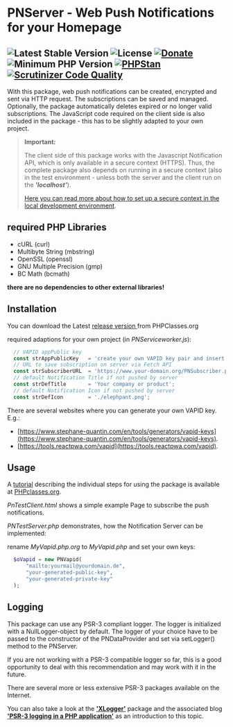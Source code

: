 # PNServer - Web Push Notifications for your Homepage

 ![Latest Stable Version](https://img.shields.io/badge/release-v1.1.0-brightgreen.svg)
 ![License](https://img.shields.io/packagist/l/gomoob/php-pushwoosh.svg)
 [![Donate](https://img.shields.io/static/v1?label=Donate&message=PayPal&color=orange)](https://www.paypal.me/SKientzler/5.00EUR)
 ![Minimum PHP Version](https://img.shields.io/badge/php-%3E%3D%207.4-8892BF.svg)
 [![PHPStan](https://img.shields.io/badge/PHPStan-enabled-brightgreen.svg?style=flat)](https://phpstan.org/)
 [![Scrutinizer Code Quality](https://scrutinizer-ci.com/g/Stefanius67/PNServer/badges/quality-score.png?b=master)](https://scrutinizer-ci.com/g/Stefanius67/PNServer/?branch=master)
----------
With this package, web push notifications can be created, encrypted and sent via HTTP request. The subscriptions can be saved and managed. Optionally, the package automatically deletes expired or no longer valid subscriptions.
The JavaScript code required on the client side is also included in the package - this has to be slightly adapted to your own project.

> **Important:**
>
> The client side of this package works with the Javascript Notification API, which is only available in a secure context (HTTPS). Thus, the complete package also depends on running in a secure context (also in the test environment - unless both the server and the client run on the ***'localhost'***).
>
> [Here you can read more about how to set up a secure context in the local development environment](https://github.com/Stefanius67/PNServer/wiki/Create-trusted-certificates-for-development-in-secure-context-on-a-local-network). 

## required PHP Libraries
- cURL (curl)
- Multibyte String (mbstring)
- OpenSSL (openssl)
- GNU Multiple Precision (gmp)
- BC Math (bcmath)

**there are no dependencies to other external libraries!**

## Installation   
You can download the  Latest [release version ](https://www.phpclasses.org/package/11632-PHP-Queue-and-push-notifications-to-Web-users.html) from PHPClasses.org

required adaptions for your own project (in *PNServiceworker.js*):
```javascript
  // VAPID appPublic key
  const strAppPublicKey   = 'create your own VAPID key pair and insert public key here';
  // URL to save subscription on server via Fetch API
  const strSubscriberURL  = 'https://www.your-domain.org/PNSubscriber.php';
  // default Notification Title if not pushed by server
  const strDefTitle       = 'Your company or product';
  // default Notification Icon if not pushed by server
  const strDefIcon        = './elephpant.png';
```

There are several websites where you can generate your own VAPID key. E.g.:

- [https://www.stephane-quantin.com/en/tools/generators/vapid-keys](https://www.stephane-quantin.com/en/tools/generators/vapid-keys).
- [https://tools.reactpwa.com/vapid](https://tools.reactpwa.com/vapid).


## Usage
A [tutorial](https://www.phpclasses.org/blog/package/11632/post/1-How-to-Use-PHP-to-Send-Web-Push-Notifications-for-Your-Web-Site-in-2020.html) describing the individual steps for using the package is available at [PHPclasses.org](https://www.phpclasses.org/blog/package/11632/post/1-How-to-Use-PHP-to-Send-Web-Push-Notifications-for-Your-Web-Site-in-2020.html). 

*PnTestClient.html* shows a simple example Page to subscribe the push notifications.

*PNTestServer.php* demonstrates, how the Notification Server can be implemented:

rename *MyVapid.php.org* to *MyVapid.php* and set your own keys:
```php
  $oVapid = new PNVapid(
      "mailto:yourmail@yourdomain.de",
      "your-generated-public-key",
      "your-generated-private-key"
  );
```

## Logging
This package can use any PSR-3 compliant logger. The logger is initialized with a NullLogger-object 
by default. The logger of your choice have to be passed to the constructor of the PNDataProvider 
and set via setLogger() method to the PNServer.

If you are not working with a PSR-3 compatible logger so far, this is a good opportunity 
to deal with this recommendation and may work with it in the future.  

There are several more or less extensive PSR-3 packages available on the Internet.  

You can also take a look at the 
 [**'XLogger'**](https://www.phpclasses.org/package/11743-PHP-Log-events-to-browser-console-text-and-XML-files.html)
package and the associated blog
 [**'PSR-3 logging in a PHP application'**](https://www.phpclasses.org/blog/package/11743/post/1-PSR3-logging-in-a-PHP-application.html)
as an introduction to this topic.




